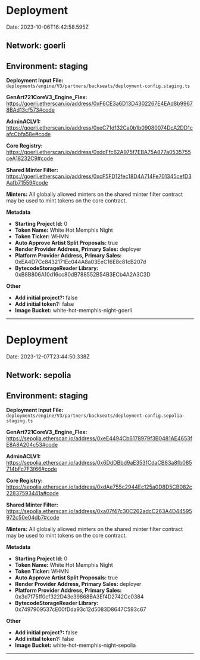 # Deployment

Date: 2023-10-06T16:42:58.595Z

## **Network:** goerli

## **Environment:** staging

**Deployment Input File:** `deployments/engine/V3/partners/backseats/deployment-config.staging.ts`

**GenArt721CoreV3_Engine_Flex:** https://goerli.etherscan.io/address/0xF6CE3a6D13D4302267E4EAd8b99678BAd13cf573#code

**AdminACLV1:** https://goerli.etherscan.io/address/0xeC71d132Ca0b1b09080074DcA2DD1cafcCbfa58e#code

**Core Registry:** https://goerli.etherscan.io/address/0xddFfc62A975f7EBA75A877a0535755ceA18232C9#code

**Shared Minter Filter:** https://goerli.etherscan.io/address/0xcF5FD12fec18D4A714Fe701345cefD3Aafb71559#code

**Minters:** All globally allowed minters on the shared minter filter contract may be used to mint tokens on the core contract.

**Metadata**

- **Starting Project Id:** 0
- **Token Name:** White Hot Memphis Night
- **Token Ticker:** WHMN
- **Auto Approve Artist Split Proposals:** true
- **Render Provider Address, Primary Sales:** deployer
- **Platform Provider Address, Primary Sales:** 0xEA4D7Cc8432171Ec044A8a03EeC16E8c81cB207d
- **BytecodeStorageReader Library:** 0xB8B806A10d16cc80dB788552B54B3ECb4A2A3C3D

**Other**

- **Add initial project?:** false
- **Add initial token?:** false
- **Image Bucket:** white-hot-memphis-night-goerli

---

# Deployment

Date: 2023-12-07T23:44:50.338Z

## **Network:** sepolia

## **Environment:** staging

**Deployment Input File:** `deployments/engine/V3/partners/backseats/deployment-config.sepolia-staging.ts`

**GenArt721CoreV3_Engine_Flex:** https://sepolia.etherscan.io/address/0xeE4494Cb6178979f3B0481AE4653fE8A8A204c53#code

**AdminACLV1:** https://sepolia.etherscan.io/address/0x6DdDBbd9aE353fCdaCB83a8fb085714bFc7F3f66#code

**Core Registry:** https://sepolia.etherscan.io/address/0xdAe755c2944Ec125a0D8D5CB082c22837593441a#code

**Shared Minter Filter:** https://sepolia.etherscan.io/address/0xa07f47c30C262adcC263A4D44595972c50e04db7#code

**Minters:** All globally allowed minters on the shared minter filter contract may be used to mint tokens on the core contract.

**Metadata**

- **Starting Project Id:** 0
- **Token Name:** White Hot Memphis Night
- **Token Ticker:** WHMN
- **Auto Approve Artist Split Proposals:** true
- **Render Provider Address, Primary Sales:** deployer
- **Platform Provider Address, Primary Sales:** 0x3d7f75ff0cf322D43e39868BA3Ef4D2742Cc0384
- **BytecodeStorageReader Library:** 0x7497909537cE00fDda93c12d5083D8647C593c67

**Other**

- **Add initial project?:** false
- **Add initial token?:** false
- **Image Bucket:** white-hot-memphis-night-sepolia

---
